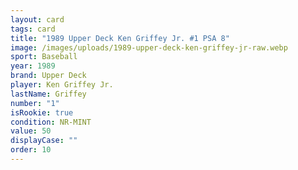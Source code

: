 ```yaml
---
layout: card
tags: card
title: "1989 Upper Deck Ken Griffey Jr. #1 PSA 8"
image: /images/uploads/1989-upper-deck-ken-griffey-jr-raw.webp
sport: Baseball
year: 1989
brand: Upper Deck
player: Ken Griffey Jr.
lastName: Griffey
number: "1"
isRookie: true
condition: NR-MINT
value: 50
displayCase: ""
order: 10
---
```


